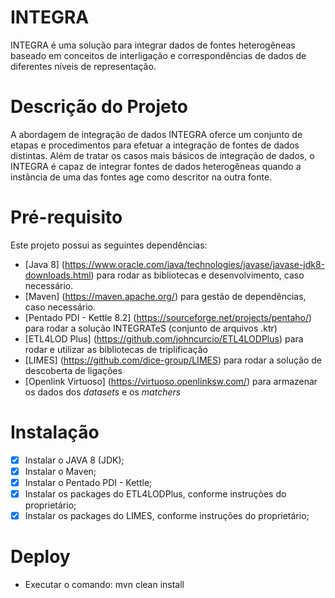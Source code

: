 # INTEGRA
INTEGRA é uma solução para integrar dados de fontes heterogêneas baseado em conceitos de interligação e correspondências de dados de diferentes níveis de representação.

# Descrição do Projeto

A abordagem de integração de dados INTEGRA oferce um conjunto de etapas e procedimentos para efetuar a integração de fontes de dados distintas.
Além de tratar os casos mais básicos de integração de dados, o INTEGRA é capaz de integrar fontes de dados heterogêneas quando a instância de uma das fontes age como descritor na outra fonte.

# Pré-requisito

Este projeto possui as seguintes dependências:

- [Java 8] (https://www.oracle.com/java/technologies/javase/javase-jdk8-downloads.html) para rodar as bibliotecas e desenvolvimento, caso necessário.
- [Maven] (https://maven.apache.org/) para gestão de dependências, caso necessário.
- [Pentado PDI - Kettle 8.2] (https://sourceforge.net/projects/pentaho/) para rodar a solução INTEGRATeS (conjunto de arquivos .ktr)
- [ETL4LOD Plus] (https://github.com/johncurcio/ETL4LODPlus) para rodar e utilizar as bibliotecas de triplificação 
- [LIMES] (https://github.com/dice-group/LIMES) para rodar a solução de descoberta de ligações
- [Openlink Virtuoso] (https://virtuoso.openlinksw.com/) para armazenar os dados dos _datasets_ e os _matchers_

# Instalação

- [X] Instalar o JAVA 8 (JDK);
- [X] Instalar o Maven;
- [X] Instalar o Pentado PDI - Kettle;
- [X] Instalar os packages do ETL4LODPlus, conforme instruções do proprietário;
- [X] Instalar os packages do LIMES, conforme instruções do proprietário;

# Deploy
- Executar o comando: mvn clean install




